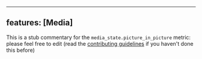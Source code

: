 
---
features: [Media]
---

This is a stub commentary for the `media_state.picture_in_picture` metric: please feel free to edit (read the
[contributing guidelines](https://github.com/mozilla/glean-annotations/blob/main/CONTRIBUTING.md)
if you haven't done this before)
